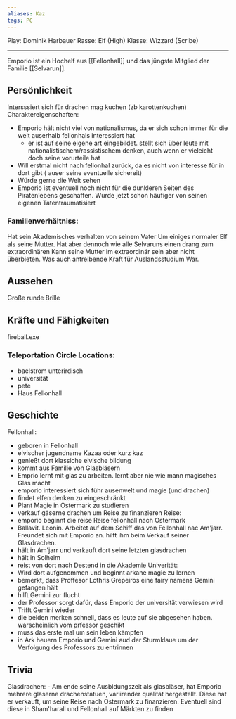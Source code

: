 ```yaml
---
aliases: Kaz
tags: PC
---
```

Play: Dominik Harbauer
Rasse: Elf (High)
Klasse: Wizzard (Scribe)

---

Emporio ist ein Hochelf aus [[Fellonhall]] und das jüngste Mitglied der Familie [[Selvarun]].


## Persönlichkeit
Intersssiert sich für drachen
mag kuchen (zb karottenkuchen)
Charaktereigenschaften:
- Emporio hält nicht viel von nationalismus, da er sich schon immer für die welt auserhalb fellonhals interessiert hat
	-  er ist auf seine eigene art eingebildet. stellt sich über leute mit nationalistischem/rassistischem denken, auch wenn er vieleicht doch seine vorurteile hat
- Will erstmal nicht nach fellonhal zurück, da es nicht von interesse für in dort gibt ( auser seine eventuelle sichereit)
- Würde gerne die Welt sehen
- Emporio ist eventuell noch nicht für die dunkleren Seiten des Piratenlebens geschaffen. Wurde jetzt schon häufiger von seinen eigenen Tatentraumatisiert

### Familienverhältniss:
Hat sein Akademisches verhalten von seinem Vater
Um einiges normaler Elf als seine Mutter. Hat aber dennoch wie alle Selvaruns einen drang zum extraordinären
Kann seine Mutter im extraordinär sein aber nicht überbieten. Was auch antreibende Kraft für Auslandsstudium War.

## Aussehen
Große runde Brille

## Kräfte und Fähigkeiten
fireball.exe

### Teleportation Circle Locations: 
- baelstrom unterirdisch
- universität
- pete
- Haus Fellonhall

## Geschichte
Fellonhall:
- geboren in Fellonhall
- elvischer jugendname Kazaa oder kurz kaz
- genießt dort klassiche elvische bildung
- kommt aus Familie von Glasbläsern
- Emprio lernt mit glas zu arbeiten. lernt aber nie wie mann magisches Glas macht
- emporio interessiert sich führ ausenwelt und magie (und drachen)
- findet elfen denken zu eingeschränkt
- Plant Magie in Ostermark zu studieren
- verkauf gäserne drachen um Reise zu finanzieren
Reise:
- emporio beginnt die reise Reise fellonhall nach Ostermark
- Ballavit. Leonin. Arbeitet auf dem Schiff das von Fellonhall nac Am'jarr. Freundet sich mit Emporio an. hilft ihm beim Verkauf seiner Glasdrachen.
- hält in Am'jarr und verkauft dort seine letzten glasdrachen
- hält in Solheim
- reist von dort nach Destend in die Akademie
Univerität:
- Wird dort aufgenommen und beginnt arkane magie zu lernen
- bemerkt, dass Proffesor Lothris Grepeiros eine fairy namens Gemini gefangen hält
- hilft  Gemini zur flucht
- der Professor sorgt dafür, dass Emporio der universität verwiesen wird
- Trifft Gemini wieder
- die beiden merken schnell, dass es leute auf sie abgesehen haben. warscheinlich vom prfessor geschikt
- muss das erste mal um sein leben kämpfen
- in Ark heuern Emporio und Gemini aud der Sturmklaue um der Verfolgung des Professors zu entrinnen



## Trivia
Glasdrachen:
	- Am ende seine Ausbldungszeit als glasbläser, hat Emporio mehrere gläserne drachenstatuen, variirender qualität hergestellt. Diese hat er verkauft, um seine Reise nach Ostermark zu finanzieren. Eventuell sind diese in Sham'harall und Fellonhall auf Märkten zu finden





